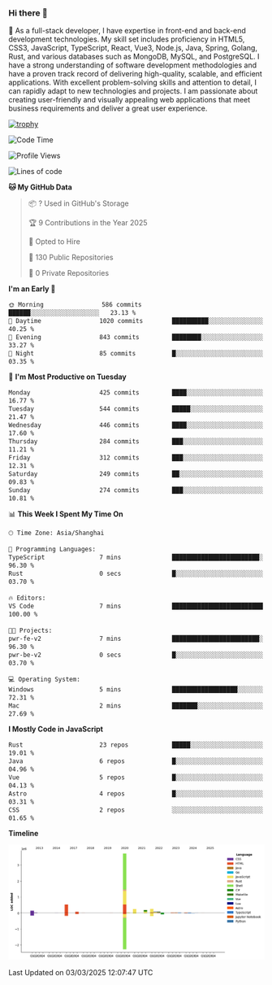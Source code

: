 ### Hi there 👋

🌱 As a full-stack developer, I have expertise in front-end and back-end development technologies. My skill set includes proficiency in HTML5, CSS3, JavaScript, TypeScript, React, Vue3, Node.js, Java, Spring, Golang, Rust, and various databases such as MongoDB, MySQL, and PostgreSQL. I have a strong understanding of software development methodologies and have a proven track record of delivering high-quality, scalable, and efficient applications. With excellent problem-solving skills and attention to detail, I can rapidly adapt to new technologies and projects. I am passionate about creating user-friendly and visually appealing web applications that meet business requirements and deliver a great user experience.

[![trophy](https://github-profile-trophy.vercel.app/?username=elton&rank=SECRET,SSS,SS,S,AAA,AA,A&theme=onedark&no-frame=true&margin-w=10)](https://github.com/ryo-ma/github-profile-trophy)

<!--START_SECTION:waka-->
![Code Time](http://img.shields.io/badge/Code%20Time-1%2C433%20hrs%207%20mins-blue)

![Profile Views](http://img.shields.io/badge/Profile%20Views-3-blue)

![Lines of code](https://img.shields.io/badge/From%20Hello%20World%20I%27ve%20Written-5.6%20million%20lines%20of%20code-blue)

**🐱 My GitHub Data** 

> 📦 ? Used in GitHub's Storage 
 > 
> 🏆 9 Contributions in the Year 2025
 > 
> 💼 Opted to Hire
 > 
> 📜 130 Public Repositories 
 > 
> 🔑 0 Private Repositories 
 > 
**I'm an Early 🐤** 

```text
🌞 Morning                586 commits         ██████░░░░░░░░░░░░░░░░░░░   23.13 % 
🌆 Daytime                1020 commits        ██████████░░░░░░░░░░░░░░░   40.25 % 
🌃 Evening                843 commits         ████████░░░░░░░░░░░░░░░░░   33.27 % 
🌙 Night                  85 commits          █░░░░░░░░░░░░░░░░░░░░░░░░   03.35 % 
```
📅 **I'm Most Productive on Tuesday** 

```text
Monday                   425 commits         ████░░░░░░░░░░░░░░░░░░░░░   16.77 % 
Tuesday                  544 commits         █████░░░░░░░░░░░░░░░░░░░░   21.47 % 
Wednesday                446 commits         ████░░░░░░░░░░░░░░░░░░░░░   17.60 % 
Thursday                 284 commits         ███░░░░░░░░░░░░░░░░░░░░░░   11.21 % 
Friday                   312 commits         ███░░░░░░░░░░░░░░░░░░░░░░   12.31 % 
Saturday                 249 commits         ██░░░░░░░░░░░░░░░░░░░░░░░   09.83 % 
Sunday                   274 commits         ███░░░░░░░░░░░░░░░░░░░░░░   10.81 % 
```


📊 **This Week I Spent My Time On** 

```text
🕑︎ Time Zone: Asia/Shanghai

💬 Programming Languages: 
TypeScript               7 mins              ████████████████████████░   96.30 % 
Rust                     0 secs              █░░░░░░░░░░░░░░░░░░░░░░░░   03.70 % 

🔥 Editors: 
VS Code                  7 mins              █████████████████████████   100.00 % 

🐱‍💻 Projects: 
pwr-fe-v2                7 mins              ████████████████████████░   96.30 % 
pwr-be-v2                0 secs              █░░░░░░░░░░░░░░░░░░░░░░░░   03.70 % 

💻 Operating System: 
Windows                  5 mins              ██████████████████░░░░░░░   72.31 % 
Mac                      2 mins              ███████░░░░░░░░░░░░░░░░░░   27.69 % 
```

**I Mostly Code in JavaScript** 

```text
Rust                     23 repos            █████░░░░░░░░░░░░░░░░░░░░   19.01 % 
Java                     6 repos             █░░░░░░░░░░░░░░░░░░░░░░░░   04.96 % 
Vue                      5 repos             █░░░░░░░░░░░░░░░░░░░░░░░░   04.13 % 
Astro                    4 repos             █░░░░░░░░░░░░░░░░░░░░░░░░   03.31 % 
CSS                      2 repos             ░░░░░░░░░░░░░░░░░░░░░░░░░   01.65 % 
```



**Timeline**

![Lines of Code chart](https://raw.githubusercontent.com/elton/elton/main/assets/bar_graph.png)


 Last Updated on 03/03/2025 12:07:47 UTC
<!--END_SECTION:waka-->

<!--
**elton/elton** is a ✨ _special_ ✨ repository because its `README.md` (this file) appears on your GitHub profile.

Here are some ideas to get you started:

- 🔭 I’m currently working on ...
- 🌱 I’m currently learning ...
- 👯 I’m looking to collaborate on ...
- 🤔 I’m looking for help with ...
- 💬 Ask me about ...
- 📫 How to reach me: ...
- 😄 Pronouns: ...
- ⚡ Fun fact: ...
-->
